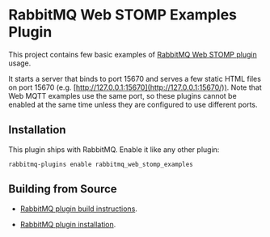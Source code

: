 # RabbitMQ Web STOMP Examples Plugin

This project contains few basic examples of [RabbitMQ Web STOMP plugin](www.rabbitmq.com/web-stomp.html)
usage.

It starts a server that binds to port 15670 and serves a few static
HTML files on port 15670 (e.g. [http://127.0.0.1:15670](http://127.0.0.1:15670/)).
Note that Web MQTT examples use the same port, so these plugins cannot be enabled
at the same time unless they are configured to use different ports.

## Installation

This plugin ships with RabbitMQ. Enable it like any other plugin:

    rabbitmq-plugins enable rabbitmq_web_stomp_examples

## Building from Source

 * [RabbitMQ plugin build instructions](http://www.rabbitmq.com/plugin-development.html).

 * [RabbitMQ plugin installation](http://www.rabbitmq.com/plugins.html#installing-plugins).

